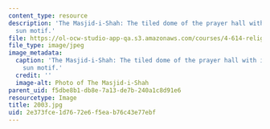 ```yaml
---
content_type: resource
description: 'The Masjid-i-Shah: The tiled dome of the prayer hall with its central
  sun motif.'
file: https://ol-ocw-studio-app-qa.s3.amazonaws.com/courses/4-614-religious-architecture-and-islamic-cultures-fall-2002/2e373fce1d7672e6f5eab76c43e77ebf_2003.jpg
file_type: image/jpeg
image_metadata:
  caption: 'The Masjid-i-Shah: The tiled dome of the prayer hall with its central
    sun motif.'
  credit: ''
  image-alt: Photo of The Masjid-i-Shah
parent_uid: f5dbe8b1-db8e-7a13-de7b-240a1c8d91e6
resourcetype: Image
title: 2003.jpg
uid: 2e373fce-1d76-72e6-f5ea-b76c43e77ebf
---
```

